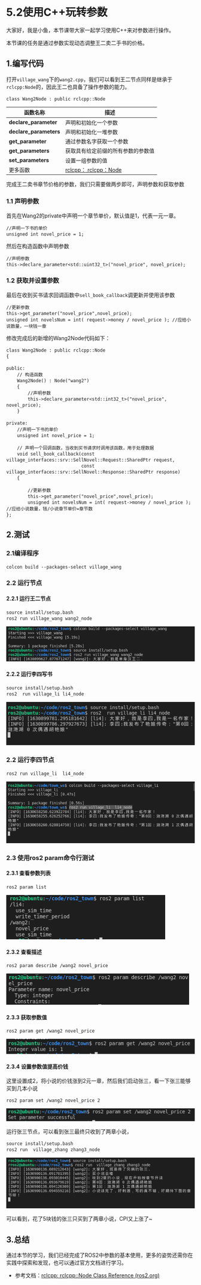 # 5.2使用C++玩转参数

大家好，我是小鱼，本节课带大家一起学习使用C++来对参数进行操作。

本节课的任务是通过参数实现动态调整王二卖二手书的价格。

## 1.编写代码

打开`village_wang`下的`wang2.cpp`，我们可以看到王二节点同样是继承于`rclcpp:Node`的，因此王二也具备了操作参数的能力。                                                                                                                                                                         

```
class Wang2Node : public rclcpp::Node
```

| 函数名称               | 描述                                                         |
| ---------------------- | ------------------------------------------------------------ |
| **declare_parameter**  | 声明和初始化一个参数                                         |
| **declare_parameters** | 声明和初始化一堆参数                                         |
| **get_parameter**      | 通过参数名字获取一个参数                                     |
| **get_parameters**     | 获取具有给定前缀的所有参数的参数值                           |
| **set_parameters**     | 设置一组参数的值                                             |
| 更多函数               | [rclcpp： rclcpp：Node](https://docs.ros2.org/latest/api/rclpy/api/node.html) |

完成王二卖书章节价格的参数，我们只需要做两步即可，声明参数和获取参数

### 1.1 声明参数

首先在Wang2的private中声明一个章节单价，默认值是1，代表一元一章。

```
//声明一下书的单价
unsigned int novel_price = 1;
```

然后在构造函数中声明参数

```
//声明参数
this->declare_parameter<std::uint32_t>("novel_price", novel_price);
```

### 1.2 获取并设置参数

最后在收到买书请求回调函数中`sell_book_callback`调更新并使用该参数

```
//更新参数
this->get_parameter("novel_price",novel_price);
unsigned int novelsNum = int( request->money / novel_price ); //应给小说数量，一块钱一章
```

修改完成后的新增的Wang2Node代码如下：

```
class Wang2Node : public rclcpp::Node
{

public:
    // 构造函数
    Wang2Node() : Node("wang2")
    {
        //声明参数
        this->declare_parameter<std::int32_t>("novel_price", novel_price);
    }

private:
    //声明一下书的单价
    unsigned int novel_price = 1;
    
    // 声明一个回调函数，当收到买书请求时调用该函数，用于处理数据
    void sell_book_callback(const village_interfaces::srv::SellNovel::Request::SharedPtr request,
                            const village_interfaces::srv::SellNovel::Response::SharedPtr response)
    {
   
        //更新参数
        this->get_parameter("novel_price",novel_price);
        unsigned int novelsNum = int( request->money / novel_price ); //应给小说数量，钱/小说章节单价=章节数
};
```

## 2.测试

### 2.1编译程序

```
colcon build --packages-select village_wang
```

### 2.2 运行节点

#### 2.2.1 运行王二节点

```
source install/setup.bash
ros2 run village_wang wang2_node 
```

![image-20210906114050417](5.3使用C++玩转参数/imgs/image-20210906114050417.png)

#### 2.2.2 运行李四写书

```
source install/setup.bash
ros2  run village_li li4_node 
```

![image-20210906114314258](5.3使用C++玩转参数/imgs/image-20210906114314258.png)

### 2.2 运行李四节点

```
ros2 run village_li  li4_node
```

![image-20210903163746196](5.2使用Python玩转参数/imgs/image-20210903163746196.png)

### 2.3 使用ros2 param命令行测试

#### 2.3.1 查看参数列表

```
ros2 param list
```

![image-20210906114451599](5.2使用Python玩转参数/imgs/image-20210906114451599.png)

#### 2.3.2 查看描述

```
ros2 param describe /wang2 novel_price
```

![image-20210906114521147](5.2使用Python玩转参数/imgs/image-20210906114521147.png)

#### 2.3.3 获取参数值

```
ros2 param get /wang2 novel_price
```

![image-20210906114549163](5.2使用Python玩转参数/imgs/image-20210906114549163.png)

#### 2.3.4 设置参数值提高价钱

这里设置成2，将小说的价钱涨到2元一章，然后我们启动张三，看一下张三能够买到几本小说

```
ros2 param set /wang2 novel_price 2
```

![image-20210906115120436](5.2使用Python玩转参数/imgs/image-20210906115120436.png)

运行张三节点，可以看到张三最终只收到了两章小说，

```
source install/setup.bash
ros2 run  village_zhang zhang3_node
```

![image-20210906114946013](5.2使用Python玩转参数/imgs/image-20210906114946013.png)

可以看到，花了5块钱的张三只买到了两章小说，CPI又上涨了~

## 3.总结

通过本节的学习，我们已经完成了ROS2中参数的基本使用，更多的姿势还需你在实践中探索和发现，也可以通过官方文档进行学习。



- 参考文档：[rclcpp: rclcpp::Node Class Reference (ros2.org)](https://docs.ros2.org/foxy/api/rclcpp/classrclcpp_1_1Node.html)



